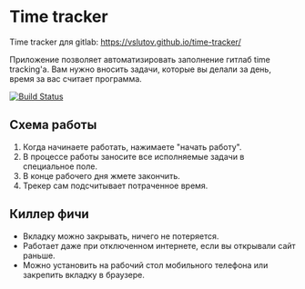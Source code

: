# Time tracker

Time tracker для gitlab: https://vslutov.github.io/time-tracker/

Приложение позволяет автоматизировать заполнение гитлаб time tracking'а. Вам нужно вносить задачи, которые вы делали за день, время за вас считает программа.

[![Build Status](https://travis-ci.org/vslutov/time-tracker.svg?branch=master)](https://travis-ci.org/vslutov/time-tracker)

## Схема работы
1. Когда начинаете работать, нажимаете "начать работу".
2. В процессе работы заносите все исполняемые задачи в специальное поле.
3. В конце рабочего дня жмете закончить.
4. Трекер сам подсчитывает потраченное время.

## Киллер фичи
- Вкладку можно закрывать, ничего не потеряется.
- Работает даже при отключенном интернете, если вы открывали сайт раньше.
- Можно установить на рабочий стол мобильного телефона или закрепить вкладку в браузере.
